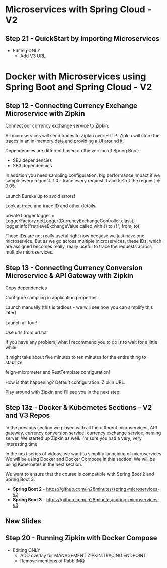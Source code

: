 # Microservices with Spring Cloud - V2

## Step 21 - QuickStart by Importing Microservices
- Editing ONLY
	- Add V3 URL

# Docker with Microservices using Spring Boot and Spring Cloud - V2

## Step 12 - Connecting Currency Exchange Microservice with Zipkin

Connect our currency exchange service to Zipkin.

All microservices will send traces to Zipkin over HTTP. Zipkin will store the traces in an in-memory data and providing a UI around it.

Dependencies are different based on the version of Spring Boot:
- SB2 dependencies
- SB3 dependencies

In addition you need sampling configuration. big performance impact if we sample every request. 1.0 - trace every request. trace 5% of the request => 0.05.

Launch Eureka up to avoid errors!

Look at trace and trace ID and other details.

private Logger logger = LoggerFactory.getLogger(CurrencyExchangeController.class);
logger.info("retrieveExchangeValue called with {} to {}", from, to);

These IDs are not really useful right now because we just have one microservice. But as we go across multiple microservices, these IDs, which are assigned becomes really, really useful to trace the requests across multiple microservices.

## Step 13 - Connecting Currency Conversion Microservice & API Gateway with Zipkin

Copy dependencies

Configure sampling in application.properties

Launch manually (this is tedious - we will see how you can simplify this later)

Launch all four!

Use urls from url.txt

If you have any problem, what I recommend you to do is to wait for a little while.

It might take about five minutes to ten minutes for the entire thing to stabilize.

feign-micrometer and RestTemplate configuration!

How is that happening? Default configuration.  Zipkin URL.

Play around with Zipkin and I'll see you in the next step.

##  Step 13z - Docker & Kubernetes Sections - V2 and V3 Repos

In the previous section we played with all the different microservices, API gateway, currency conversion service, currency exchange service, naming server. We started up Zipkin as well. I'm sure you had a very, very interesting time

In the next series of videos, we want to simplify launching of microservices. We will be using Docker and Docker Compose in this section! We will be using Kubernetes in the next section.

We want to ensure that the course is compatible with Spring Boot 2 and Spring Boot 3. 
- **Spring Boot 2** - https://github.com/in28minutes/spring-microservices-v2
- **Spring Boot 3** - https://github.com/in28minutes/spring-microservices-v3

## New Slides 



## Step 20 - Running Zipkin with Docker Compose

- Editing ONLY
	- ADD overlay for MANAGEMENT.ZIPKIN.TRACING.ENDPOINT
	- Remove mentions of RabbitMQ
